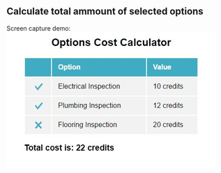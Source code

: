 ## Calculate total ammount of selected options

Screen capture demo:  
![image](https://github.com/LiviuLvu/calculator-options-cost/blob/master/calculator-options-cost.jpg)  
